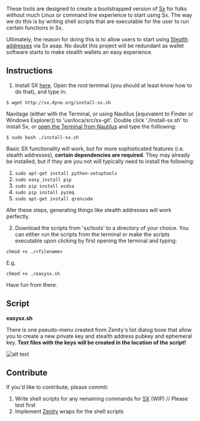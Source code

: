 These tools are designed to create a bootstrapped version of [Sx](https://sx.dyne.org/) for folks without much Linux or command line experience to start using Sx. The way we do this is by writing shell scripts that are executable for the user to run certain functions in Sx. 

Ultimately, the reason for doing this is to allow users to start using [Stealth addresses](https://wiki.unsystem.net/index.php/DarkWallet/Stealth) via Sx asap. No doubt this project will be redundant as wallet software starts to make stealth wallets an easy experience.

## Instructions

1) Install SX [here](https://github.com/spesmilo/sx). Open the root terminal (you should at least know how to do that), and type in:

```$ wget http://sx.dyne.org/install-sx.sh```

Navitage (either with the Terminal, or using Nautilus [equivalent to Finder or Windows Explorer]) to 'usr/loca/src/sx-git'. Double click './install-sx.sh' to install Sx, or [open the Terminal from Nautilus](http://askubuntu.com/questions/207442/how-to-add-open-terminal-here-to-nautilus-context-menu) and type the folllowing:

```$ sudo bash ./install-sx.sh```

Basic SX functionality will work, but for more sophisticated features (i.e. stealth addresses), **certain dependencies are required**. They may already be installed, but if they are you not will typically need to install the following:

1. ```sudo apt-get install python-setuptools```  
2. ```sudo easy_install pip```  
3. ```sudo pip install ecdsa```  
4. ```sudo pip install pyzmq```
5. ```sudo apt-get install qrencode```

Afer these steps, generating things like stealth addresses will work perfectly.

2) Download the scripts from 'sx/tools' to a directory of your choice. You can either run the scripts from the terminal or make the scripts executable upon clicking by first opening the terminal and typing:

```chmod +x ./<filename>```

E.g.

```chmod +x ./easysx.sh```

Have fun from there.

## Script

**easysx.sh**

There is one pseudo-menu created from Zenity's list dialog boxe that allow you to create a new private key and stealth address pubkey and ephemeral key. **Text files with the keys will be created in the location of the script!**

![alt text](http://s9.postimg.org/h1ic5t98v/GUI4.png "Pseudo-Menu")

## Contribute

If you'd like to contribute, please commit: 

1. Write shell scripts for any remaining commands for [SX](https://sx.dyne.org/) (WIP) // Please test first
2. Implement [Zenity](http://www.howtogeek.com/107537/how-to-make-simple-graphical-shell-scripts-with-zenity-on-linux/) wraps for the shell scripts
